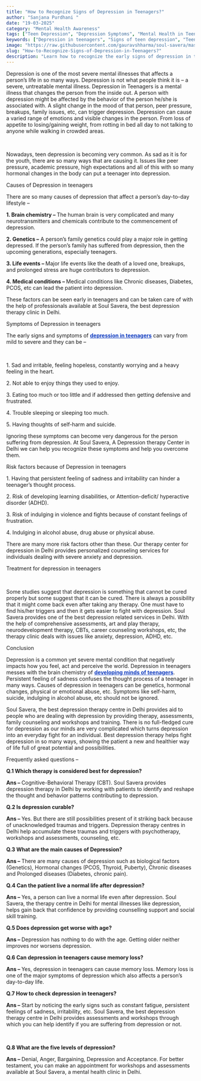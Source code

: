 ```yaml
---
title: "How to Recognize Signs of Depression in Teenagers?"
author: "Sanjana Purdhani "
date: "19-03-2025"
category: "Mental Health Awareness"
tags: ["Teen Depression", "Depression Symptoms", "Mental Health in Teens", "Teenage Therapy", "CBT for Teens", "Emotional Health", "Depression Help Delhi", "Soul Savera Therapy", "Hormonal Mental Health", "Adolescent Psychology"]
keywords: ["Depression in teenagers", "Signs of teen depression", "Teenage depression symptoms", "Teen mental health", "Therapy for depression in teenagers"]
image: "https://raw.githubusercontent.com/gauravshharma/soul-savera/master/images/1744061949156-Linkedin_Banner_7.png"
slug: "How-to-Recognize-Signs-of-Depression-in-Teenagers?"
description: "Learn how to recognize the early signs of depression in teenagers, from emotional changes to behavioral red flags. This blog explores common causes, symptoms, and risk factors, while also guiding you toward effective treatment options. Get expert help from Soul Savera – the leading depression therapy clinic in Delhi."
---
```


<p>Depression is one of the most severe mental illnesses that affects a person’s life in so many ways. Depression is not what people think it is – a severe, untreatable mental illness. Depression in Teenagers is a mental illness that changes the person from the inside out. A person with depression might be affected by the behavior of the person he/she is associated with. A slight change in the mood of that person, peer pressure, breakups, family issues, etc, can trigger depression. Depression can cause a varied range of emotions and visible changes in the person. From loss of appetite to losing/gaining weight, from rotting in bed all day to not talking to anyone while walking in crowded areas.</p><p>&nbsp;</p><p>Nowadays, teen depression is becoming very common. As sad as it is for the youth, there are so many ways that are causing it. Issues like peer pressure, academic pressure, high expectations and all of this with so many hormonal changes in the body can put a teenager into depression.</p><p>Causes of Depression in teenagers</p><p>There are so many causes of depression that affect a person’s day-to-day lifestyle –</p><p><strong>1. Brain chemistry – </strong>The human brain is very complicated and many neurotransmitters and chemicals contribute to the commencement of depression.</p><p><strong>2. Genetics –</strong> A person’s family genetics could play a major role in getting depressed. If the person’s family has suffered from depression, then the upcoming generations, especially teenagers.</p><p><strong>3. Life events – </strong>Major life events like the death of a loved one, breakups, and prolonged stress are huge contributors to depression.</p><p><strong>4. Medical conditions – </strong>Medical conditions like Chronic diseases, Diabetes, PCOS, etc can lead the patient into depression.</p><p>These factors can be seen early in teenagers and can be taken care of with the help of professionals available at Soul Savera, the best depression therapy clinic in Delhi.</p><p>Symptoms of Depression in teenagers&nbsp;</p><p>The early signs and symptoms of <a href="https://soulsavera.com/" target="_blank" style="color: rgb(16, 60, 192);"><strong>depression in teenagers</strong></a> can vary from mild to severe and they can be –</p><p>&nbsp;</p><p>1. Sad and irritable, feeling hopeless, constantly worrying and a heavy feeling in the heart.</p><p>2. Not able to enjoy things they used to enjoy.</p><p>3. Eating too much or too little and if addressed then getting defensive and frustrated.</p><p>4. Trouble sleeping or sleeping too much.</p><p>5. Having thoughts of self-harm and suicide.</p><p>Ignoring these symptoms can become very dangerous for the person suffering from depression. At Soul Savera, A Depression therapy Center in Delhi we can help you recognize these symptoms and help you overcome them.</p><p>Risk factors because of Depression in teenagers</p><p>1. Having that persistent feeling of sadness and irritability can hinder a teenager’s thought process.</p><p>2. Risk of developing learning disabilities, or Attention-deficit/ hyperactive disorder (ADHD).</p><p>3. Risk of indulging in violence and fights because of constant feelings of frustration.</p><p>4. Indulging in alcohol abuse, drug abuse or physical abuse.</p><p>There are many more risk factors other than these. Our therapy center for depression in Delhi provides personalized counseling services for individuals dealing with severe anxiety and depression.</p><p>Treatment for depression in teenagers&nbsp;</p><p>&nbsp;</p><p>Some studies suggest that depression is something that cannot be cured properly but some suggest that it can be cured. There is always a possibility that it might come back even after taking any therapy. One must have to find his/her triggers and then it gets easier to fight with depression. Soul Savera provides one of the best depression related services in Delhi. With the help of comprehensive assessments, art and play therapy, neurodevelopment therapy, CBTs, career counseling workshops, etc, the therapy clinic deals with issues like anxiety, depression, ADHD, etc.</p><p>Conclusion</p><p>Depression is a common yet severe mental condition that negatively impacts how you feel, act and perceive the world. Depression in teenagers messes with the brain chemistry of <a href="https://www.nimh.nih.gov/health/publications/the-teen-brain-7-things-to-know" target="_blank" style="color: rgb(16, 60, 192);"><strong>developing minds of teenagers</strong></a>. Persistent feeling of sadness confuses the thought process of a teenager in many ways. Causes of depression in teenagers can be genetics, hormonal changes, physical or emotional abuse, etc. Symptoms like self-harm, suicide, indulging in alcohol abuse, etc should not be ignored.&nbsp;</p><p>Soul Savera, the best depression therapy centre in Delhi provides aid to people who are dealing with depression by providing therapy, assessments, family counseling and workshops and training. There is no full-fledged cure for depression as our minds are very complicated which turns depression into an everyday fight for an individual. Best depression therapy helps fight depression in so many ways, showing the patient a new and healthier way of life full of great potential and possibilities.</p><p>Frequently asked questions – &nbsp;&nbsp;&nbsp;&nbsp;	</p><p><strong>Q.1 Which therapy is considered best for depression?</strong></p><p><strong>Ans – </strong>Cognitive-Behavioral Therapy (CBT). Soul Savera provides depression therapy in Delhi by working with patients to identify and reshape the thought and behavior patterns contributing to depression.</p><p><strong>Q.2 Is depression curable?</strong></p><p><strong>Ans – </strong>Yes. But there are still possibilities present of it striking back because of unacknowledged traumas and triggers. Depression therapy centres in Delhi help accumulate these traumas and triggers with psychotherapy, workshops and assessments, counseling, etc.</p><p><strong>Q.3 What are the main causes of Depression?</strong></p><p><strong>Ans – </strong>There are many causes of depression such as biological factors (Genetics), Hormonal changes (PCOS, Thyroid, Puberty), Chronic diseases and Prolonged diseases (Diabetes, chronic pain).</p><p><strong>Q.4 Can the patient live a normal life after depression?</strong></p><p><strong>Ans – </strong>Yes, a person can live a normal life even after depression. Soul Savera, the therapy centre in Delhi for mental illnesses like depression, helps gain back that confidence by providing counselling support and social skill training. &nbsp;</p><p><strong>Q.5 Does depression get worse with age?</strong></p><p><strong>Ans – </strong>Depression has nothing to do with the age. Getting older neither improves nor worsens depression.</p><p><strong>Q.6 Can depression in teenagers cause memory loss?</strong></p><p><strong>Ans – </strong>Yes, depression in teenagers can cause memory loss. Memory loss is one of the major symptoms of depression which also affects a person’s day-to-day life.</p><p><strong>Q.7 How to check depression in teenagers?</strong></p><p><strong>Ans – </strong>Start by noticing the early signs such as constant fatigue, persistent feelings of sadness, irritability, etc. Soul Savera, the best depression therapy centre in Delhi provides assessments and workshops through which you can help identify if you are suffering from depression or not.</p><p>&nbsp;</p><p><strong>Q.8 What are the five levels of depression?</strong></p><p><strong>Ans – </strong>Denial, Anger, Bargaining, Depression and Acceptance. For better testament, you can make an appointment for workshops and assessments available at Soul Savera, a mental health clinic in Delhi.</p><p><strong>&nbsp;</strong></p>
